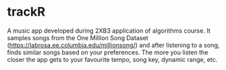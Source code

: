 # trackR
A music app developed during 2XB3 application of algorithms course. It samples songs from the One Million Song Dataset (https://labrosa.ee.columbia.edu/millionsong/) and after listening to a song, finds similar songs based on your preferences. The more you listen the closer the app gets to your favourite tempo, song key, dynamic range, etc.
